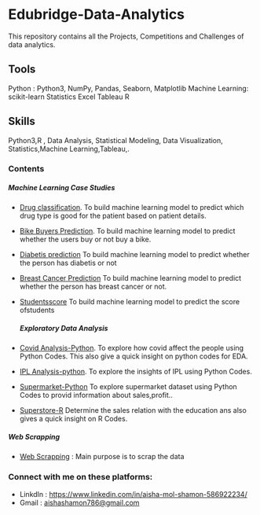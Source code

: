 # Edubridge-Data-Analytics
This repository contains all the Projects, Competitions and Challenges of data analytics.
## Tools
Python : Python3, NumPy, Pandas, Seaborn, Matplotlib
Machine Learning: scikit-learn
Statistics
Excel
Tableau
R
## Skills
Python3,R , Data Analysis, Statistical Modeling, Data Visualization, Statistics,Machine Learning,Tableau,.

### Contents 

##### Machine Learning Case Studies
- [Drug classification](https://github.com/AishaShamon/Edubridge-Data-Analytics/tree/main/Projects/Drug%20Classification-ML).
  To build machine learning model to predict which drug type is good for the patient based on patient details.
- [Bike Buyers Prediction](https://github.com/AishaShamon/Edubridge-Data-Analytics/tree/main/Projects/Bikebuyers-ml).
  To build machine learning model to predict whether the users buy or not buy a bike.
- [Diabetis prediction](https://github.com/AishaShamon/Edubridge-Data-Analytics/tree/main/Projects/Diabetis-ml)
  To build machine learning model to predict whether the person has diabetis or not
- [Breast Cancer Prediction](https://github.com/AishaShamon/Edubridge-Data-Analytics/tree/main/Projects/breast%20cancer%20-M)
  To build machine learning model to predict whether the person has breast cancer or not.
- [Studentsscore](https://github.com/AishaShamon/Edubridge-Data-Analytics/tree/main/Projects/student_score-linear%20regression)
  To build machine learning model to predict the score ofstudents 
  
  ##### Exploratory Data Analysis
- [Covid Analysis-Python](https://github.com/AishaShamon/Edubridge-Data-Analytics/tree/main/Projects/Exploratory%20data%20analysis-COVID).
    To explore how covid affect the people using Python Codes. This also give a quick insight on python codes for EDA.
- [IPL Analysis-python](https://github.com/AishaShamon/Edubridge-Data-Analytics/tree/main/Projects/Exploratory%20data%20analysis-ipl).
    To explore the insights of IPL using Python Codes.
- [Supermarket-Python](https://github.com/AishaShamon/Edubridge-Data-Analytics/tree/main/Projects/ExploratoryDataAnalysis-SuperMarket)
    To explore supermarket dataset using Python Codes to provid information about sales,profit..
- [Superstore-R](https://github.com/AishaShamon/Edubridge-Data-Analytics/tree/main/Projects/Superstore-R)
    Determine the sales relation with the education ans also gives a quick insight on R Codes.
##### Web Scrapping 
- [Web Scrapping](https://github.com/AishaShamon/Edubridge-Data-Analytics/tree/main/Projects/flipcart-webscrapping) : Main purpose is to scrap the data




### Connect with me on these platforms:
* LinkdIn : https://www.linkedin.com/in/aisha-mol-shamon-586922234/
* Gmail : aishashamon786@gmail.com








